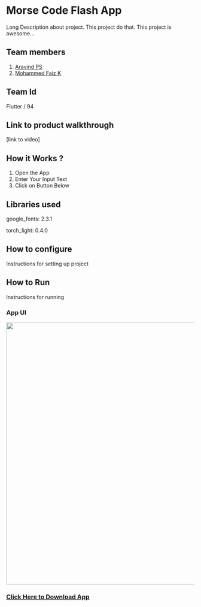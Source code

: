 # Morse Code Flash App
Long Description about project. This project do that. This project is awesome...

## Team members
1. [Aravind PS](https://github.com/Arvi2k)
2. [Mohammed Faiz K](https://github.com/Faiz-wdr)

## Team Id
Flutter / 94

## Link to product walkthrough
[link to video]

## How it Works ?
1. Open the App
2. Enter Your Input Text
3. Click on Button Below

## Libraries used
google_fonts: 2.3.1

torch_light: 0.4.0

## How to configure
Instructions for setting up project

## How to Run
Instructions for running



### App UI
<img src="https://user-images.githubusercontent.com/66381995/156498731-85dbaa42-a211-497c-b478-75428fa45400.png"
 width= "700" height = "700" />

### [Click Here to Download App](https://bit.ly/3pxBuZT)
